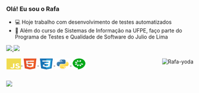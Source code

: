### Olá! Eu sou o Rafa

- 💻 Hoje trabalho com desenvolvimento de testes automatizados
- 🚀 Além do curso de Sistemas de Informação na UFPE, faço parte do Programa de Testes e Qualidade de Software do Julio de Lima

<div>
  <a href="https://github.com/rhdp0">
  <img height="180em" src="https://github-readme-stats.vercel.app/api?username=rhdp0&show_icons=true&theme=dracula&include_all_commits=true&count_private=true"/>
  <img height="180em" src="https://github-readme-stats.vercel.app/api/top-langs/?username=rhdp0&layout=compact&langs_count=7&theme=dracula"/>
</div>
<div style="display: inline_block"><br>
  <img align="center" alt="Rafa-Js" height="30" width="40" src="https://raw.githubusercontent.com/devicons/devicon/master/icons/javascript/javascript-plain.svg">
  <img align="center" alt="Rafa-HTML" height="30" width="40" src="https://raw.githubusercontent.com/devicons/devicon/master/icons/html5/html5-original.svg">
  <img align="center" alt="Rafa-CSS" height="30" width="40" src="https://raw.githubusercontent.com/devicons/devicon/master/icons/css3/css3-original.svg">
  <img align="center" alt="Rafa-Python" height="30" width="40" src="https://raw.githubusercontent.com/devicons/devicon/master/icons/python/python-original.svg">
  <img align="center" alt="Rafa-Ts" height="30" width="40" src="https://raw.githubusercontent.com/devicons/devicon/master/icons/cucumber/cucumber-plain.svg">
  <img align="right" alt="Rafa-yoda" src="https://cdn.discordapp.com/attachments/271814827570102273/882000649577979964/WhatsApp-Video-2021-08-30-at-17.32.35.gif">
</div>
  
  ##
  
  <div>
    <a href="https://www.linkedin.com/in/rafael-qa-dias/" target="_blank"><img src="https://img.shields.io/badge/-LinkedIn-%230077B5?style=for-the-badge&logo=linkedin&logoColor=white" target="_blank"></a> 
  </div>
  
